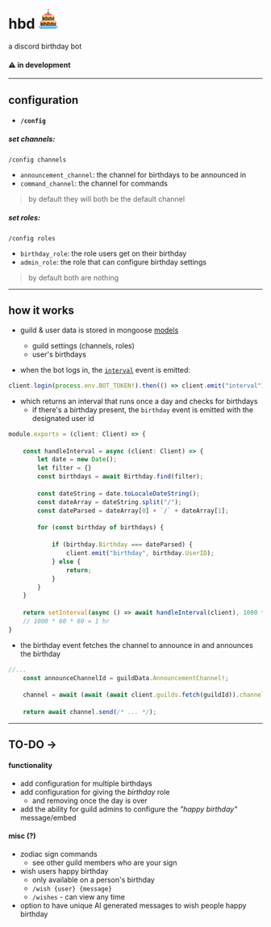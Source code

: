 # hbd <img src="/assets/icon.png" style="width:40px">

a discord birthday bot

#### ⚠️ in development
---
## configuration

- #### `/config`

##### set channels:
`/config channels`
- `announcement_channel`: the channel for birthdays to be announced in
- `command_channel`: the channel for commands

> by default they will both be the default channel

##### set roles:
`/config roles`

- `birthday_role`: the role users get on their birthday
- `admin_role`: the role that can configure birthday settings

> by default both are nothing

---

## how it works

- guild & user data is stored in mongoose [models](https://mongoosejs.com/docs/models.html)
    - guild settings (channels, roles)
    - user's birthdays



- when the bot logs in, the [`interval`](./src/events/interval) event is emitted:

```ts
client.login(process.env.BOT_TOKEN!).then(() => client.emit("interval"))
```

- which returns an interval that runs once a day and checks for birthdays
    - if there's a birthday present, the `birthday` event is emitted with the designated user id

```ts
module.exports = (client: Client) => {

    const handleInterval = async (client: Client) => {
        let date = new Date();
        let filter = {}
        const birthdays = await Birthday.find(filter);

        const dateString = date.toLocaleDateString();
        const dateArray = dateString.split("/");
        const dateParsed = dateArray[0] + `/` + dateArray[1];

        for (const birthday of birthdays) {

            if (birthday.Birthday === dateParsed) {
                client.emit("birthday", birthday.UserID);
            } else {
                return;
            }
        }
    }

    return setInterval(async () => await handleInterval(client), 1000 * 60 * 60 * 24);
    // 1000 * 60 * 60 = 1 hr
}
```

- the birthday event fetches the channel to announce in and announces the birthday

```ts
//...
    const announceChannelId = guildData.AnnouncementChannel!;

    channel = await (await (await client.guilds.fetch(guildId)).channels.fetch(announceChannelId)).fetch() as TextChannel;

    return await channel.send(/* ... */);
```

---

## TO-DO →

#### functionality
- add configuration for multiple birthdays
- add configuration for giving the *birthday* role
    - and removing once the day is over
- add the ability for guild admins to configure the *"happy birthday"* message/embed

#### misc (?)
- zodiac sign commands
    - see other guild members who are your sign
- wish users happy birthday
    - only available on a person's birthday
    - `/wish {user} {message}`
    - `/wishes` - can view any time
- option to have unique AI generated messages to wish people happy birthday